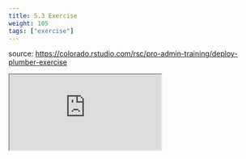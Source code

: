 ```yaml
---
title: 5.3 Exercise
weight: 105
tags: ["exercise"]
---
```


source: https://colorado.rstudio.com/rsc/pro-admin-training/deploy-plumber-exercise

<div class="responsive-container-learnr">
  <!-- <div class="cssload-loader">
    <div class="cssload-inner cssload-one"></div>
    <div class="cssload-inner cssload-two"></div>
    <div class="cssload-inner cssload-three"></div>
  </div> -->

  <div class="animated-r-wrapper">
    <div class="animated-r-vertical">
      <div class="animated-r-circle"></div>
    </div>
    <div class="animated-r-diagonal"></div>
  </div>

  <iframe 
    src="https://colorado.rstudio.com/rsc/pro-admin-training/deploy-plumber-exercise" 
    gesture="media"  allowfullscreen
    scrolling="yes">
  </iframe>
</div>



